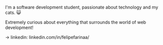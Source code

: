 
I'm a software development student, passionate about technology and my cats. :smiley_cat:

Extremely curious about everything that surrounds the world of web development!


→ linkedin: linkedin.com/in/felipefarinaa/
